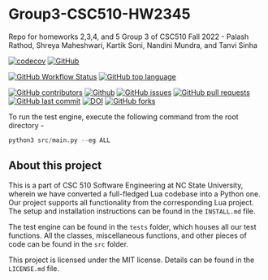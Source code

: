 # Group3-CSC510-HW2345
Repo for homeworks 2,3,4, and 5 Group 3 of CSC510 Fall 2022 - Palash Rathod, Shreya Maheshwari, Kartik Soni, Nandini Mundra, and Tanvi Sinha

[![codecov](https://codecov.io/github/tanvi9sinha/Group3-CSC510-HW2345/branch/main/graph/badge.svg?token=88f9f225-741b-4cfd-85c2-148ebb15962a)](https://codecov.io/github/tanvi9sinha/Group3-CSC510-HW2345)
[![GitHub](https://img.shields.io/github/license/kartikson1/Group3-CSC510-HW2345)](https://github.com/kartikson1/Group3-CSC510-HW2345/blob/main/LICENSE)
<!-- ![GitHub Workflow Status](https://img.shields.io/github/workflow/status/kartikson1/Group3-CSC510-Fall22/Python%20application) -->
[![GitHub Workflow Status](https://img.shields.io/github/workflow/status/kartikson1/Group3-CSC510-Fall22/Python%20application)](https://github.com/kartikson1/Group3-CSC510-HW2345/actions)
[![GitHub top language](https://img.shields.io/github/languages/top/kartikson1/Group3-CSC510-HW2345)](https://docs.python.org/3/)
<!-- ![Codecov](https://img.shields.io/codecov/c/github/kartikson1/Group3-CSC510-Fall22?flag=codecov&token=cd650c80-d8e0-491b-a414-55a9be644064) -->
[![GitHub contributors](https://img.shields.io/github/contributors/kartikson1/Group3-CSC510-HW2345)](https://github.com/kartikson1/Group3-CSC510-HW2345/graphs/contributors)
[![Github](https://img.shields.io/badge/language-python-red.svg)](https://docs.python.org/3/)
[![GitHub issues](https://img.shields.io/github/issues/kartikson1/Group3-CSC510-HW2345)](https://github.com/kartikson1/Group3-CSC510-HW2345/issues)
[![GitHub pull requests](https://img.shields.io/github/issues-pr/kartikson1/Group3-CSC510-HW2345)](https://github.com/kartikson1/Group3-CSC510-HW2345/pulls)
[![GitHub last commit](https://img.shields.io/github/last-commit/kartikson1/Group3-CSC510-HW2345)](https://github.com/kartikson1/Group3-CSC510-HW2345/commits/main)
[![DOI](https://zenodo.org/badge/533096328.svg)](https://zenodo.org/badge/latestdoi/533096328)
[![GitHub forks](https://img.shields.io/github/forks/kartikson1/Group3-CSC510-HW2345?style=social)](https://github.com/kartikson1/Group3-CSC510-HW2345/network/members)




To run the test engine, execute the following command from the root directory - 
```python
python3 src/main.py --eg ALL
```

## About this project
This is a part of CSC 510 Software Engineering at NC State University, wherein we have converted a full-fledged Lua codebase into a Python one. Our project supports all functionality from the corresponding Lua project. The setup and installation instructions can be found in the ```INSTALL.md``` file.

The test engine can be found in the ```tests``` folder, which houses all our test functions. All the classes, miscellaneous functions, and other pieces of code can be found in the ```src``` folder.

This project is licensed under the MIT license. Details can be found in the ```LICENSE.md``` file.



